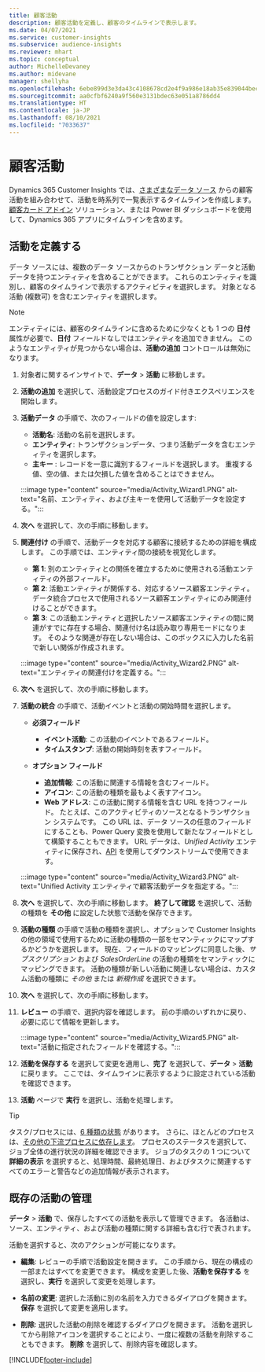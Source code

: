 ```yaml
---
title: 顧客活動
description: 顧客活動を定義し、顧客のタイムラインで表示します。
ms.date: 04/07/2021
ms.service: customer-insights
ms.subservice: audience-insights
ms.reviewer: mhart
ms.topic: conceptual
author: MichelleDevaney
ms.author: midevane
manager: shellyha
ms.openlocfilehash: 6ebe899d3e3da43c4108678cd2e4f9a986e18ab35e839044becab4619adb0f14
ms.sourcegitcommit: aa0cfbf6240a9f560e3131bdec63e051a8786dd4
ms.translationtype: HT
ms.contentlocale: ja-JP
ms.lasthandoff: 08/10/2021
ms.locfileid: "7033637"
---
```

# <a name="customer-activities"></a>顧客活動

Dynamics 365 Customer Insights では、[さまざまなデータ ソース](data-sources.md) からの顧客活動を組み合わせて、活動を時系列で一覧表示するタイムラインを作成します。 [顧客カード アドイン](customer-card-add-in.md) ソリューション、または Power BI ダッシュボードを使用して、Dynamics 365 アプリにタイムラインを含めます。

## <a name="define-an-activity"></a>活動を定義する

データ ソースには、複数のデータ ソースからのトランザクション データと活動データを持つエンティティを含めることができます。 これらのエンティティを識別し、顧客のタイムラインで表示するアクティビティを選択します。 対象となる活動 (複数可) を含むエンティティを選択します。

> [!NOTE]
> エンティティには、顧客のタイムラインに含めるために少なくとも 1 つの **日付** 属性が必要で、**日付** フィールドなしではエンティティを追加できません。 このようなエンティティが見つからない場合は、**活動の追加** コントロールは無効になります。

1. 対象者に関するインサイトで、**データ** > **活動** に移動します。

1. **活動の追加** を選択して、活動設定プロセスのガイド付きエクスペリエンスを開始します。

1. **活動データ** の手順で、次のフィールドの値を設定します:

   - **活動名**: 活動の名前を選択します。
   - **エンティティ**: トランザクションデータ、つまり活動データを含むエンティティを選択します。
   - **主キー** : レコードを一意に識別するフィールドを選択します。 重複する値、空の値、または欠損した値を含めることはできません。

   :::image type="content" source="media/Activity_Wizard1.PNG" alt-text="名前、エンティティ、および主キーを使用して活動データを設定する。":::

1. **次へ** を選択して、次の手順に移動します。

1. **関連付け** の手順で、活動データを対応する顧客に接続するための詳細を構成します。 この手順では、エンティティ間の接続を視覚化します。  

   - **第 1**: 別のエンティティとの関係を確立するために使用される活動エンティティの外部フィールド。
   - **第 2**: 活動エンティティが関係する、対応するソース顧客エンティティ。 データ統合プロセスで使用されるソース顧客エンティティにのみ関連付けることができます。
   - **第 3**: この活動エンティティと選択したソース顧客エンティティの間に関連がすでに存在する場合、関連付け名は読み取り専用モードになります。 そのような関連が存在しない場合は、このボックスに入力した名前で新しい関係が作成されます。

   :::image type="content" source="media/Activity_Wizard2.PNG" alt-text="エンティティの関連付けを定義する。":::

1. **次へ** を選択して、次の手順に移動します。 

1. **活動の統合** の手順で、活動イベントと活動の開始時間を選択します。 
   - **必須フィールド**
      - **イベント活動**: この活動のイベントであるフィールド。
      - **タイムスタンプ**: 活動の開始時刻を表すフィールド。

   - **オプション フィールド**
      - **追加情報**: この活動に関連する情報を含むフィールド。
      - **アイコン**: この活動の種類を最もよく表すアイコン。
      - **Web アドレス**: この活動に関する情報を含む URL を持つフィールド。 たとえば、このアクティビティのソースとなるトランザクション システムです。 この URL は、データ ソースの任意のフィールドにすることも、Power Query 変換を使用して新たなフィールドとして構築することもできます。 URL データは、*Unified Activity* エンティティに保存され、[API](apis.md) を使用してダウンストリームで使用できます。
   
   :::image type="content" source="media/Activity_Wizard3.PNG" alt-text="Unified Activity エンティティで顧客活動データを指定する。":::

1. **次へ** を選択して、次の手順に移動します。 **終了して確認** を選択して、活動の種類を **その他** に設定した状態で活動を保存できます。 

1. **活動の種類** の手順で活動の種類を選択し、オプションで Customer Insights の他の領域で使用するために活動の種類の一部をセマンティックにマップするかどうかを選択します。 現在、フィールドのマッピングに同意した後、*サブスクリプション* および *SalesOrderLine* の活動の種類をセマンティックにマッピングできます。 活動の種類が新しい活動に関連しない場合は、カスタム活動の種類に *その他* または *新規作成* を選択できます。

1. **次へ** を選択して、次の手順に移動します。 

1. **レビュー** の手順で、選択内容を確認します。 前の手順のいずれかに戻り、必要に応じて情報を更新します。

   :::image type="content" source="media/Activity_Wizard5.PNG" alt-text="活動に指定されたフィールドを確認する。":::
   
1. **活動を保存する** を選択して変更を適用し、**完了** を選択して、**データ** > **活動** に戻ります。 ここでは、タイムラインに表示するように設定されている活動を確認できます。 

1. **活動** ページで **実行** を選択し、活動を処理します。 

> [!TIP]
> タスク/プロセスには、[6 種類の状態](system.md#status-types) があります。 さらに、ほとんどのプロセスは、[その他の下流プロセスに依存します](system.md#refresh-policies)。 プロセスのステータスを選択して、ジョブ全体の進行状況の詳細を確認できます。 ジョブのタスクの 1 つについて **詳細の表示** を選択すると、処理時間、最終処理日、およびタスクに関連するすべてのエラーと警告などの追加情報が表示されます。


## <a name="manage-existing-activities"></a>既存の活動の管理

**データ** > **活動** で、保存したすべての活動を表示して管理できます。 各活動は、ソース、エンティティ、および活動の種類に関する詳細も含む行で表されます。

活動を選択すると、次のアクションが可能になります。 

- **編集**: レビューの手順で活動設定を開きます。 この手順から、現在の構成の一部またはすべてを変更できます。 構成を変更した後、**活動を保存する** を選択し、**実行** を選択して変更を処理します。

- **名前の変更**: 選択した活動に別の名前を入力できるダイアログを開きます。 **保存** を選択して変更を適用します。

- **削除**: 選択した活動の削除を確認するダイアログを開きます。 活動を選択してから削除アイコンを選択することにより、一度に複数の活動を削除することもできます。 **削除** を選択して、削除内容を確認します。

[!INCLUDE[footer-include](../includes/footer-banner.md)]
